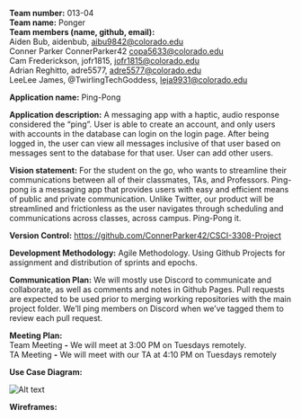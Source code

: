 **Team number:** 013-04\
**Team name:** Ponger\
**Team members (name, github, email):** \
Aiden Bub, aidenbub, aibu9842@colorado.edu\
Conner Parker ConnerParker42 copa5633@colorado.edu\
Cam Frederickson, jofr1815, jofr1815@colorado.edu\
Adrian Reghitto, adre5577, adre5577@colorado.edu\
LeeLee James, @TwirlingTechGoddess, leja9931@colorado.edu


**Application name:** Ping-Pong


**Application description:**  A messaging app with a haptic, audio response considered the “ping”.  User is able to create an account, and only users with accounts in the database can login on the login page.  After being logged in, the user can view all messages inclusive of that user based on messages sent to the database for that user.  User can add other users. 


**Vision statement:** For the student on the go, who wants to streamline their communications between all of their classmates, TAs, and Professors.  Ping-pong is a messaging app that provides users with easy and efficient means of public and private communication. Unlike Twitter, our product will be streamlined and frictionless as the user navigates through scheduling and communications across classes, across campus. Ping-Pong it.


**Version Control:** https://github.com/ConnerParker42/CSCI-3308-Project


**Development Methodology:** Agile Methodology. Using Github Projects for assignment and distribution of sprints and epochs.

**Communication Plan:** We will mostly use Discord to communicate and collaborate, as well as comments and notes in Github Pages.  Pull requests are expected to be used prior to merging working repositories with the main project folder.  We’ll ping members on Discord when we’ve tagged them to review each pull request.


**Meeting Plan:**\
Team Meeting **-** We will meet at 3:00 PM on Tuesdays remotely.\
TA Meeting **-** We will meet with our TA at 4:10 PM on Tuesdays remotely


**Use Case Diagram:**

![Alt text](https://github.com/ConnerParker42/CSCI-3308-Project-Group-4/blob/main/Screen%20Shot%202022-10-27%20at%204.02.15%20PM.png)


**Wireframes:**
